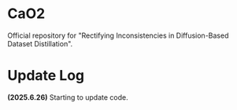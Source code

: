 # CaO2
Official repository for "Rectifying Inconsistencies in Diffusion-Based Dataset Distillation". 

# Update Log
**(2025.6.26)** Starting to update code.
